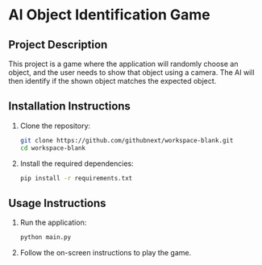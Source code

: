 # AI Object Identification Game

## Project Description
This project is a game where the application will randomly choose an object, and the user needs to show that object using a camera. The AI will then identify if the shown object matches the expected object.

## Installation Instructions
1. Clone the repository:
   ```sh
   git clone https://github.com/githubnext/workspace-blank.git
   cd workspace-blank
   ```
2. Install the required dependencies:
   ```sh
   pip install -r requirements.txt
   ```

## Usage Instructions
1. Run the application:
   ```sh
   python main.py
   ```
2. Follow the on-screen instructions to play the game.
